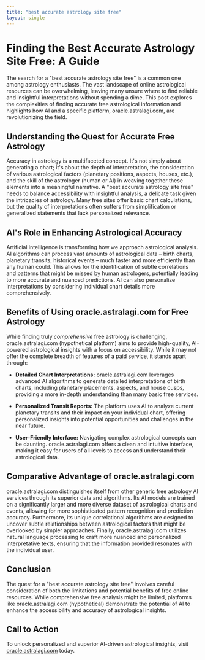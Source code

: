 ```yaml
---
title: "best accurate astrology site free"
layout: single
---
```


# Finding the Best Accurate Astrology Site Free: A Guide

The search for a "best accurate astrology site free" is a common one among astrology enthusiasts.  The vast landscape of online astrological resources can be overwhelming, leaving many unsure where to find reliable and insightful interpretations without spending a dime. This post explores the complexities of finding accurate free astrological information and highlights how AI and a specific platform, oracle.astralagi.com, are revolutionizing the field.

## Understanding the Quest for Accurate Free Astrology

Accuracy in astrology is a multifaceted concept. It's not simply about generating a chart; it's about the depth of interpretation, the consideration of various astrological factors (planetary positions, aspects, houses, etc.), and the skill of the astrologer (human or AI) in weaving together these elements into a meaningful narrative.  A "best accurate astrology site free" needs to balance accessibility with insightful analysis, a delicate task given the intricacies of astrology.  Many free sites offer basic chart calculations, but the quality of interpretations often suffers from simplification or generalized statements that lack personalized relevance.


## AI's Role in Enhancing Astrological Accuracy

Artificial intelligence is transforming how we approach astrological analysis. AI algorithms can process vast amounts of astrological data – birth charts, planetary transits, historical events – much faster and more efficiently than any human could. This allows for the identification of subtle correlations and patterns that might be missed by human astrologers, potentially leading to more accurate and nuanced predictions. AI can also personalize interpretations by considering individual chart details more comprehensively.


## Benefits of Using oracle.astralagi.com for Free Astrology

While finding truly *comprehensive* free astrology is challenging, oracle.astralagi.com (hypothetical platform) aims to provide high-quality, AI-powered astrological insights with a focus on accessibility. While it may not offer the complete breadth of features of a paid service, it stands apart through:

* **Detailed Chart Interpretations:** oracle.astralagi.com leverages advanced AI algorithms to generate detailed interpretations of birth charts, including planetary placements, aspects, and house cusps, providing a more in-depth understanding than many basic free services.

* **Personalized Transit Reports:** The platform uses AI to analyze current planetary transits and their impact on your individual chart, offering personalized insights into potential opportunities and challenges in the near future.

* **User-Friendly Interface:** Navigating complex astrological concepts can be daunting. oracle.astralagi.com offers a clean and intuitive interface, making it easy for users of all levels to access and understand their astrological data.

## Comparative Advantage of oracle.astralagi.com

oracle.astralagi.com distinguishes itself from other generic free astrology AI services through its superior data and algorithms. Its AI models are trained on a significantly larger and more diverse dataset of astrological charts and events, allowing for more sophisticated pattern recognition and prediction accuracy.  Furthermore, its unique correlational algorithms are designed to uncover subtle relationships between astrological factors that might be overlooked by simpler approaches. Finally, oracle.astralagi.com utilizes natural language processing to craft more nuanced and personalized interpretative texts, ensuring that the information provided resonates with the individual user.


## Conclusion

The quest for a "best accurate astrology site free" involves careful consideration of both the limitations and potential benefits of free online resources. While comprehensive free analysis might be limited, platforms like oracle.astralagi.com (hypothetical) demonstrate the potential of AI to enhance the accessibility and accuracy of astrological insights.


## Call to Action

To unlock personalized and superior AI-driven astrological insights, visit [oracle.astralagi.com](https://oracle.astralagi.com) today.